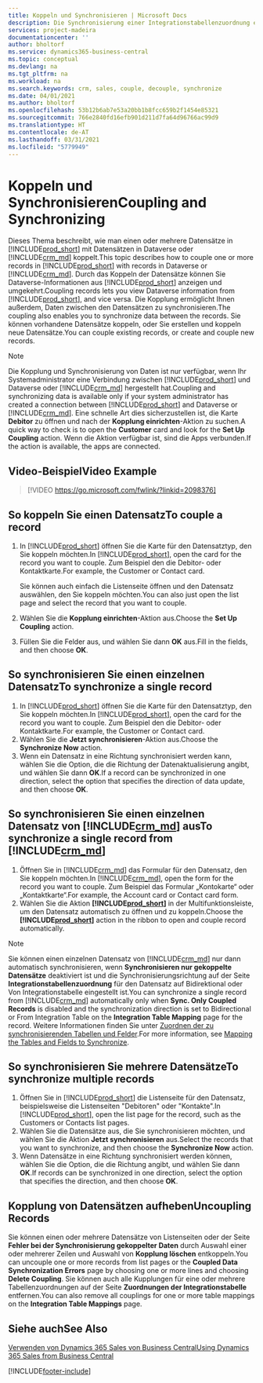 ```yaml
---
title: Koppeln und Synchronisieren | Microsoft Docs
description: Die Synchronisierung einer Integrationstabellenzuordnung ermöglicht die Datensynchronisierung in allen Datensätzen in einer Tabelle in Business Central und der Dynamics 365 Sales-Tabellen, die gekoppelt sind.
services: project-madeira
documentationcenter: ''
author: bholtorf
ms.service: dynamics365-business-central
ms.topic: conceptual
ms.devlang: na
ms.tgt_pltfrm: na
ms.workload: na
ms.search.keywords: crm, sales, couple, decouple, synchronize
ms.date: 04/01/2021
ms.author: bholtorf
ms.openlocfilehash: 53b12b6ab7e53a20bb1b8fcc659b2f1454e85321
ms.sourcegitcommit: 766e2840fd16efb901d211d7fa64d96766ac99d9
ms.translationtype: HT
ms.contentlocale: de-AT
ms.lasthandoff: 03/31/2021
ms.locfileid: "5779949"
---
```

# <a name="coupling-and-synchronizing"></a><span data-ttu-id="8f6f3-103">Koppeln und Synchronisieren</span><span class="sxs-lookup"><span data-stu-id="8f6f3-103">Coupling and Synchronizing</span></span>
<span data-ttu-id="8f6f3-104">Dieses Thema beschreibt, wie man einen oder mehrere Datensätze in [!INCLUDE[prod_short](includes/prod_short.md)] mit Datensätzen in Dataverse oder [!INCLUDE[crm_md](includes/crm_md.md)] koppelt.</span><span class="sxs-lookup"><span data-stu-id="8f6f3-104">This topic describes how to couple one or more records in [!INCLUDE[prod_short](includes/prod_short.md)] with records in Dataverse or [!INCLUDE[crm_md](includes/crm_md.md)].</span></span> <span data-ttu-id="8f6f3-105">Durch das Koppeln der Datensätze können Sie Dataverse-Informationen aus [!INCLUDE[prod_short](includes/prod_short.md)] anzeigen und umgekehrt.</span><span class="sxs-lookup"><span data-stu-id="8f6f3-105">Coupling records lets you view Dataverse information from [!INCLUDE[prod_short](includes/prod_short.md)], and vice versa.</span></span> <span data-ttu-id="8f6f3-106">Die Kopplung ermöglicht Ihnen außerdem, Daten zwischen den Datensätzen zu synchronisieren.</span><span class="sxs-lookup"><span data-stu-id="8f6f3-106">The coupling also enables you to synchronize data between the records.</span></span> <span data-ttu-id="8f6f3-107">Sie können vorhandene Datensätze koppeln, oder Sie erstellen und koppeln neue Datensätze.</span><span class="sxs-lookup"><span data-stu-id="8f6f3-107">You can couple existing records, or create and couple new records.</span></span>

> [!Note]
> <span data-ttu-id="8f6f3-108">Die Kopplung und Synchronisierung von Daten ist nur verfügbar, wenn Ihr Systemadministrator eine Verbindung zwischen [!INCLUDE[prod_short](includes/prod_short.md)] und Dataverse oder [!INCLUDE[crm_md](includes/crm_md.md)] hergestellt hat.</span><span class="sxs-lookup"><span data-stu-id="8f6f3-108">Coupling and synchronizing data is available only if your system administrator has created a connection between [!INCLUDE[prod_short](includes/prod_short.md)] and Dataverse or [!INCLUDE[crm_md](includes/crm_md.md)].</span></span> <span data-ttu-id="8f6f3-109">Eine schnelle Art dies sicherzustellen ist, die Karte **Debitor** zu öffnen und nach der **Kopplung einrichten**-Aktion zu suchen.</span><span class="sxs-lookup"><span data-stu-id="8f6f3-109">A quick way to check is to open the **Customer** card and look for the **Set Up Coupling** action.</span></span> <span data-ttu-id="8f6f3-110">Wenn die Aktion verfügbar ist, sind die Apps verbunden.</span><span class="sxs-lookup"><span data-stu-id="8f6f3-110">If the action is available, the apps are connected.</span></span>   

## <a name="video-example"></a><span data-ttu-id="8f6f3-111">Video-Beispiel</span><span class="sxs-lookup"><span data-stu-id="8f6f3-111">Video Example</span></span>

> [!VIDEO https://go.microsoft.com/fwlink/?linkid=2098376]

## <a name="to-couple-a-record"></a><span data-ttu-id="8f6f3-112">So koppeln Sie einen Datensatz</span><span class="sxs-lookup"><span data-stu-id="8f6f3-112">To couple a record</span></span>  
1.  <span data-ttu-id="8f6f3-113">In [!INCLUDE[prod_short](includes/prod_short.md)] öffnen Sie die Karte für den Datensatztyp, den Sie koppeln möchten.</span><span class="sxs-lookup"><span data-stu-id="8f6f3-113">In [!INCLUDE[prod_short](includes/prod_short.md)], open the card for the record you want to couple.</span></span> <span data-ttu-id="8f6f3-114">Zum Beispiel den die Debitor- oder Kontaktkarte.</span><span class="sxs-lookup"><span data-stu-id="8f6f3-114">For example, the Customer or Contact card.</span></span>  

    <span data-ttu-id="8f6f3-115">Sie können auch einfach die Listenseite öffnen und den Datensatz auswählen, den Sie koppeln möchten.</span><span class="sxs-lookup"><span data-stu-id="8f6f3-115">You can also just open the list page and select the record that you want to couple.</span></span>  

2.  <span data-ttu-id="8f6f3-116">Wählen Sie die **Kopplung einrichten**-Aktion aus.</span><span class="sxs-lookup"><span data-stu-id="8f6f3-116">Choose the **Set Up Coupling** action.</span></span>  
3.  <span data-ttu-id="8f6f3-117">Füllen Sie die Felder aus, und wählen Sie dann **OK** aus.</span><span class="sxs-lookup"><span data-stu-id="8f6f3-117">Fill in the fields, and then choose **OK**.</span></span>  

## <a name="to-synchronize-a-single-record"></a><span data-ttu-id="8f6f3-118">So synchronisieren Sie einen einzelnen Datensatz</span><span class="sxs-lookup"><span data-stu-id="8f6f3-118">To synchronize a single record</span></span>  
1.  <span data-ttu-id="8f6f3-119">In [!INCLUDE[prod_short](includes/prod_short.md)] öffnen Sie die Karte für den Datensatztyp, den Sie koppeln möchten.</span><span class="sxs-lookup"><span data-stu-id="8f6f3-119">In [!INCLUDE[prod_short](includes/prod_short.md)], open the card for the record you want to couple.</span></span> <span data-ttu-id="8f6f3-120">Zum Beispiel den die Debitor- oder Kontaktkarte.</span><span class="sxs-lookup"><span data-stu-id="8f6f3-120">For example, the Customer or Contact card.</span></span>  
2.  <span data-ttu-id="8f6f3-121">Wählen Sie die **Jetzt synchronisieren**-Aktion aus.</span><span class="sxs-lookup"><span data-stu-id="8f6f3-121">Choose the **Synchronize Now** action.</span></span>  
3.  <span data-ttu-id="8f6f3-122">Wenn ein Datensatz in eine Richtung synchronisiert werden kann, wählen Sie die Option, die die Richtung der Datenaktualisierung angibt, und wählen Sie dann **OK**.</span><span class="sxs-lookup"><span data-stu-id="8f6f3-122">If a record can be synchronized in one direction, select the option that specifies the direction of data update, and then choose **OK**.</span></span>  

## <a name="to-synchronize-a-single-record-from-crm_md"></a><span data-ttu-id="8f6f3-123">So synchronisieren Sie einen einzelnen Datensatz von [!INCLUDE[crm_md](includes/crm_md.md)] aus</span><span class="sxs-lookup"><span data-stu-id="8f6f3-123">To synchronize a single record from [!INCLUDE[crm_md](includes/crm_md.md)]</span></span>  
1.  <span data-ttu-id="8f6f3-124">Öffnen Sie in [!INCLUDE[crm_md](includes/crm_md.md)] das Formular für den Datensatz, den Sie koppeln möchten.</span><span class="sxs-lookup"><span data-stu-id="8f6f3-124">In [!INCLUDE[crm_md](includes/crm_md.md)], open the form for the record you want to couple.</span></span> <span data-ttu-id="8f6f3-125">Zum Beispiel das Formular „Kontokarte“ oder „Kontaktkarte“.</span><span class="sxs-lookup"><span data-stu-id="8f6f3-125">For example, the Account card or Contact card form.</span></span>  
2.  <span data-ttu-id="8f6f3-126">Wählen Sie die Aktion **[!INCLUDE[prod_short](includes/prod_short.md)]** in der Multifunktionsleiste, um den Datensatz automatisch zu öffnen und zu koppeln.</span><span class="sxs-lookup"><span data-stu-id="8f6f3-126">Choose the **[!INCLUDE[prod_short](includes/prod_short.md)]** action in the ribbon to open and couple record automatically.</span></span>

> [!Note]
> <span data-ttu-id="8f6f3-127">Sie können einen einzelnen Datensatz von [!INCLUDE[crm_md](includes/crm_md.md)] nur dann automatisch synchronisieren, wenn **Synchronisieren nur gekoppelte Datensätze** deaktiviert ist und die Synchronisierungsrichtung auf der Seite **Integrationstabellenzuordnung** für den Datensatz auf Bidirektional oder Von Integrationstabelle eingestellt ist.</span><span class="sxs-lookup"><span data-stu-id="8f6f3-127">You can synchronize a single record from [!INCLUDE[crm_md](includes/crm_md.md)] automatically only when **Sync. Only Coupled Records** is disabled and the synchronization direction is set to Bidirectional or From Integration Table on the **Integration Table Mapping** page for the record.</span></span> <span data-ttu-id="8f6f3-128">Weitere Informationen finden Sie unter [Zuordnen der zu synchronisierenden Tabellen und Felder](admin-how-to-modify-table-mappings-for-synchronization.md#creating-new-records).</span><span class="sxs-lookup"><span data-stu-id="8f6f3-128">For more information, see [Mapping the Tables and Fields to Synchronize](admin-how-to-modify-table-mappings-for-synchronization.md#creating-new-records).</span></span>     

## <a name="to-synchronize-multiple-records"></a><span data-ttu-id="8f6f3-129">So synchronisieren Sie mehrere Datensätze</span><span class="sxs-lookup"><span data-stu-id="8f6f3-129">To synchronize multiple records</span></span>  
1.  <span data-ttu-id="8f6f3-130">Öffnen Sie in [!INCLUDE[prod_short](includes/prod_short.md)] die Listenseite für den Datensatz, beispielsweise die Listenseiten "Debitoren" oder "Kontakte".</span><span class="sxs-lookup"><span data-stu-id="8f6f3-130">In [!INCLUDE[prod_short](includes/prod_short.md)], open the list page for the record, such as the Customers or Contacts list pages.</span></span>  
2.  <span data-ttu-id="8f6f3-131">Wählen Sie die Datensätze aus, die Sie synchronisieren möchten, und wählen Sie die Aktion **Jetzt synchronisieren** aus.</span><span class="sxs-lookup"><span data-stu-id="8f6f3-131">Select the records that you want to synchronize, and then choose the **Synchronize Now** action.</span></span>  
3.  <span data-ttu-id="8f6f3-132">Wenn Datensätze in eine Richtung synchronisiert werden können, wählen Sie die Option, die die Richtung angibt, und wählen Sie dann **OK**.</span><span class="sxs-lookup"><span data-stu-id="8f6f3-132">If records can be synchronized in one direction, select the option that specifies the direction, and then choose **OK**.</span></span>  

## <a name="uncoupling-records"></a><span data-ttu-id="8f6f3-133">Kopplung von Datensätzen aufheben</span><span class="sxs-lookup"><span data-stu-id="8f6f3-133">Uncoupling Records</span></span>
<span data-ttu-id="8f6f3-134">Sie können einen oder mehrere Datensätze von Listenseiten oder der Seite **Fehler bei der Synchronisierung gekoppelter Daten** durch Auswahl einer oder mehrerer Zeilen und Auswahl von **Kopplung löschen** entkoppeln.</span><span class="sxs-lookup"><span data-stu-id="8f6f3-134">You can uncouple one or more records from list pages or the **Coupled Data Synchronization Errors** page by choosing one or more lines and choosing **Delete Coupling**.</span></span> <span data-ttu-id="8f6f3-135">Sie können auch alle Kupplungen für eine oder mehrere Tabellenzuordnungen auf der Seite **Zuordnungen der Integrationstabelle** entfernen.</span><span class="sxs-lookup"><span data-stu-id="8f6f3-135">You can also remove all couplings for one or more table mappings on the **Integration Table Mappings** page.</span></span>

## <a name="see-also"></a><span data-ttu-id="8f6f3-136">Siehe auch</span><span class="sxs-lookup"><span data-stu-id="8f6f3-136">See Also</span></span>  
[<span data-ttu-id="8f6f3-137">Verwenden von Dynamics 365 Sales von Business Central</span><span class="sxs-lookup"><span data-stu-id="8f6f3-137">Using Dynamics 365 Sales from Business Central</span></span>](marketing-integrate-dynamicscrm.md)


[!INCLUDE[footer-include](includes/footer-banner.md)]